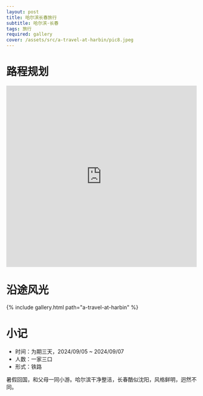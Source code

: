 ```yaml
---
layout: post
title: 哈尔滨长春旅行
subtitle: 哈尔滨·长春
tags: 旅行
required: gallery
cover: /assets/src/a-travel-at-harbin/pic8.jpeg
---
```


# 路程规划

<iframe src="https://www.google.com/maps/embed?pb=!1m14!1m12!1m3!1d1546258.055323506!2d125.84790447165936!3d44.870968147899376!2m3!1f0!2f0!3f0!3m2!1i1024!2i768!4f13.1!5e0!3m2!1szh-CN!2sjp!4v1725886898529!5m2!1szh-CN!2sjp" width="100%" height="480" style="border:0;" loading="lazy"></iframe>

# 沿途风光

{% include gallery.html path="a-travel-at-harbin" %}

# 小记

- 时间：为期三天，2024/09/05 ~ 2024/09/07
- 人数：一家三口
- 形式：铁路

暑假回国，和父母一同小游。哈尔滨干净整洁，长春酷似沈阳，风格鲜明，迥然不同。

